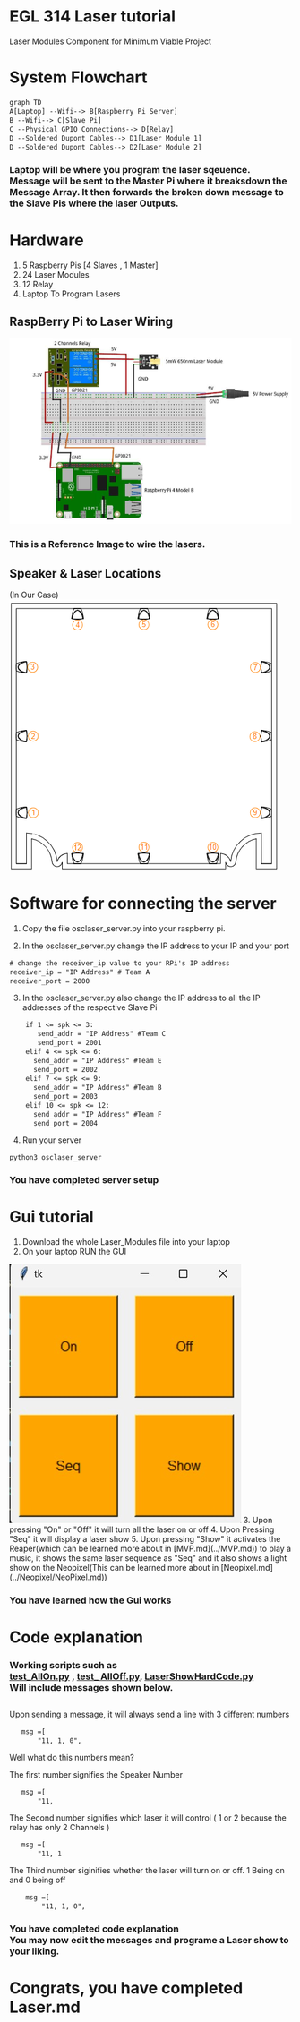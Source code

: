# EGL 314 Laser tutorial

Laser Modules Component for Minimum Viable Project

## 
#  System Flowchart 
```mermaid
graph TD
A[Laptop] --Wifi--> B[Raspberry Pi Server]
B --Wifi--> C[Slave Pi]
C --Physical GPIO Connections--> D[Relay]
D --Soldered Dupont Cables--> D1[Laser Module 1]
D --Soldered Dupont Cables--> D2[Laser Module 2]
```
### Laptop will be where you program the laser sqeuence.<br> Message will be sent to the Master Pi where it breaksdown the Message Array. It then forwards the broken down message to the Slave Pis where the laser Outputs.

##
# Hardware
1. 5 Raspberry Pis [4 Slaves , 1 Master]
2. 24 Laser Modules
3. 12 Relay
4. Laptop To Program Lasers
##
## RaspBerry Pi to Laser Wiring
<img src ="../diagrams/LWiring.png"></img>

### This is a Reference Image to wire the lasers. <br>
##

## Speaker & Laser Locations
(In Our Case)
<br>
<img src ="../diagrams/SpeakerLoc.png"></img>
##
# Software for connecting the server

1. Copy the file osclaser_server.py into your raspberry pi.

2. In the osclaser_server.py change the IP address to your IP and your port
```
# change the receiver_ip value to your RPi's IP address
receiver_ip = "IP Address" # Team A
receiver_port = 2000
```

3. In the osclaser_server.py also change the IP address to all the IP addresses of the respective Slave Pi
```
    if 1 <= spk <= 3:
       send_addr = "IP Address" #Team C
       send_port = 2001
    elif 4 <= spk <= 6:
      send_addr = "IP Address" #Team E
      send_port = 2002
    elif 7 <= spk <= 9:
      send_addr = "IP Address" #Team B
      send_port = 2003
    elif 10 <= spk <= 12:
      send_addr = "IP Address" #Team F
      send_port = 2004
```

4. Run your server
```
python3 osclaser_server
```

### You have completed server setup
##
# Gui tutorial

1. Download the whole Laser_Modules file into your laptop
2. On your laptop RUN the GUI
<img src="../diagrams/lasergui.jpg" >
3. Upon pressing "On" or "Off" it will turn all the laser on or off
4. Upon Pressing "Seq" it will display a laser show 
5. Upon pressing "Show" it activates the Reaper(which can be learned more about in [MVP.md](../MVP.md)) to play a music, it shows the same laser sequence as "Seq" and it also shows a light show on the Neopixel(This can be learned more about in [Neopixel.md](../Neopixel/NeoPixel.md))

### You have learned how the Gui works
##
# Code explanation
### Working scripts such as <br>[test_AllOn.py](./test_AllOn.py) , [test_ AllOff.py](test_AllOff.py), [LaserShowHardCode.py](./LaserShowHardCode.py)<br> Will include messages shown below.
##
 Upon sending a message, it will always send a line with 3 different numbers
 ```
    msg =[
        "11, 1, 0",
 ```
 Well what do this numbers mean?

 The first number signifies the Speaker Number
 ```
    msg =[
        "11,
 ```

 The Second number signifies which laser it will control ( 1 or 2 because the relay has only 2 Channels )
 ```
    msg =[
        "11, 1
 ```
 The Third number siginifies whether the laser will turn on or off. 1 Being on and 0 being off
```
    msg =[
        "11, 1, 0",
```

### You have completed code explanation<br> You may now edit the messages and programe a Laser show to your liking.
##
# Congrats, you have completed Laser.md